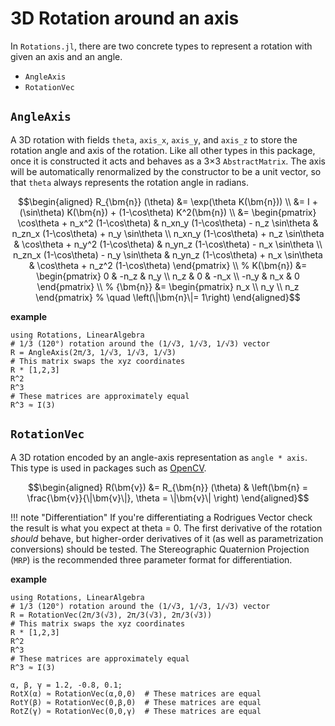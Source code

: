 # 3D Rotation around an axis

In `Rotations.jl`, there are two concrete types to represent a rotation with given an axis and an angle.

* `AngleAxis`
* `RotationVec`

## `AngleAxis`
A 3D rotation with fields `theta`, `axis_x`, `axis_y`, and `axis_z` to store the rotation angle and axis of the rotation.
Like all other types in this package, once it is constructed it acts and behaves as a 3×3 `AbstractMatrix`.
The axis will be automatically renormalized by the constructor to be a unit vector, so that `theta` always represents the rotation angle in radians.

```math
\begin{aligned}
R_{\bm{n}} (\theta)
&= \exp(\theta K(\bm{n})) \\
&= I + (\sin\theta) K(\bm{n})  +  (1-\cos\theta) K^2(\bm{n}) \\
&= \begin{pmatrix}
\cos\theta + n_x^2 (1-\cos\theta) & n_xn_y (1-\cos\theta) - n_z \sin\theta & n_zn_x (1-\cos\theta) + n_y \sin\theta \\
n_xn_y (1-\cos\theta) + n_z \sin\theta & \cos\theta + n_y^2 (1-\cos\theta) & n_yn_z (1-\cos\theta) - n_x \sin\theta \\
n_zn_x (1-\cos\theta) - n_y \sin\theta & n_yn_z (1-\cos\theta) + n_x \sin\theta & \cos\theta + n_z^2 (1-\cos\theta)
\end{pmatrix} \\
%
K(\bm{n})
&= \begin{pmatrix}
0    & -n_z & n_y \\
n_z  & 0    & -n_x \\
-n_y & n_x  & 0
\end{pmatrix} \\
%
{\bm{n}}
&= \begin{pmatrix}
n_x \\
n_y \\
n_z
\end{pmatrix}
%
\quad \left(\|\bm{n}\|= 1\right)
\end{aligned}
```

**example**

```@repl
using Rotations, LinearAlgebra
# 1/3 (120°) rotation around the (1/√3, 1/√3, 1/√3) vector
R = AngleAxis(2π/3, 1/√3, 1/√3, 1/√3)
# This matrix swaps the xyz coordinates
R * [1,2,3]
R^2
R^3
# These matrices are approximately equal
R^3 ≈ I(3)
```

## `RotationVec`
A 3D rotation encoded by an angle-axis representation as `angle * axis`.
This type is used in packages such as [OpenCV](http://docs.opencv.org/2.4/modules/calib3d/doc/camera_calibration_and_3d_reconstruction.html#void%20Rodrigues%28InputArray%20src,%20OutputArray%20dst,%20OutputArray%20jacobian%29).

```math
\begin{aligned}
R(\bm{v})
&= R_{\bm{n}} (\theta) & \left(\bm{n} = \frac{\bm{v}}{\|\bm{v}\|}, \theta = \|\bm{v}\| \right)
\end{aligned}
```

!!! note "Differentiation"
    If you're differentiating a Rodrigues Vector check the result is what you expect at theta = 0.
    The first derivative of the rotation *should* behave, but higher-order derivatives of it (as well as parametrization conversions) should be tested.
    The Stereographic Quaternion Projection (`MRP`) is the recommended three parameter format for differentiation.

**example**

```@repl
using Rotations, LinearAlgebra
# 1/3 (120°) rotation around the (1/√3, 1/√3, 1/√3) vector
R = RotationVec(2π/3(√3), 2π/3(√3), 2π/3(√3))
# This matrix swaps the xyz coordinates
R * [1,2,3]
R^2
R^3
# These matrices are approximately equal
R^3 ≈ I(3)

α, β, γ = 1.2, -0.8, 0.1;
RotX(α) ≈ RotationVec(α,0,0)  # These matrices are equal
RotY(β) ≈ RotationVec(0,β,0)  # These matrices are equal
RotZ(γ) ≈ RotationVec(0,0,γ)  # These matrices are equal
```
